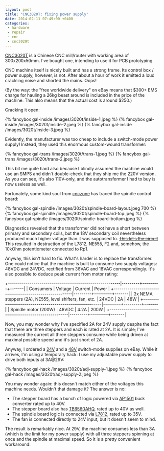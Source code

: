 ```yaml
---
layout: post
title: "CNC3020T: fixing power supply"
date: 2014-02-11 07:49:00 +0400
categories:
 - hardware
 - repair
 - cnc
 - cnc3020t
---
```


[CNC3020T][] is a Chinese CNC mill/router with working area of 300x200x50mm. I've bought
one, intending to use it for PCB prototyping.

[cnc3020t]: http://www.ebay.com/itm170794739687

CNC machine itself is nicely built and has a strong frame. Its control box / power supply, however,
is not. After about a hour of work it emitted a loud crackling noise and shorted the mains. Oops!

<!--more-->

(By the way: the "free worldwide delivery" on eBay means that $300+ EMS charge for hauling a 26kg
beast around is included in the price of the machine. This also means that the actual cost is
around $250.)

Cracking it open:

{% fancybox gal-inside /images/3020t/inside-1.jpeg %}
{% fancybox gal-inside /images/3020t/inside-2.jpeg %}
{% fancybox gal-inside /images/3020t/inside-3.jpeg %}

Evidently, the manufacturer was too cheap to include a switch-mode power supply! Instead, they used
this enormous custom-wound transformer:

{% fancybox gal-trans /images/3020t/trans-1.jpeg %}
{% fancybox gal-trans /images/3020t/trans-2.jpeg %}

This bit me quite hard also because I blindly assumed the machine would use an SMPS and didn't
double-check that they ship me the 220V version. As you can see, it's also 110V-only, and
the autotransformer I had to buy is now useless as well.

Fortunately, some kind soul from [cnczone][pw3024] has traced the spindle control board:

[pw3024]: http://www.cnczone.com/forums/chinese_machines/201446-burnt_resistor_yoc-pw3024.html

{% fancybox gal-spindle /images/3020t/spindle-board-layout.jpeg 700 %}
{% fancybox gal-spindle /images/3020t/spindle-board-top.jpeg %}
{% fancybox gal-spindle /images/3020t/spindle-board-bottom.jpeg %}

Diagnostics revealed that the transformer did not have a short between primary and secondary coils,
but the 18V secondary coil nevertheless produced much higher voltage than it was supposed to.
<del>[This kills the circuit][crab]</del> This resulted in destruction of the L7812, NE555, F2 and,
somehow, the 10kOhm potentiometer connected to Rp1.

[crab]: http://static1.fjcdn.com/comments/4559246+_1694f851eb77646acc2a8ce5ef9d6283.jpg

Anyway, this isn't hard to fix. What's harder is to replace the transformer. One could notice
that the machine is built to consume two supply voltages: 48VDC and 24VDC, rectified from
36VAC and 18VAC correspondingly. It's also possible to deduce peak current from motor rating:

+---------------------------------------------------------|---------+---------+-------|
| Consumers                                               | Voltage | Current | Power |
+---------------------------------------------------------|---------+---------+-------|
| 3x NEMA steppers (2A), NE555, level shifters, fan, etc. | 24VDC   | 2A      | 48W   |
+---------------------------------------------------------|---------+---------+-------|
| Spindle motor (200W)                                    | 48VDC   | 4.2A    | 200W  |
+---------------------------------------------------------|---------+---------+-------|

Now, you may wonder why I've specified 2A for 24V supply despite the fact that there are three
steppers and each is rated at 2A. It is simple; I've measured the current all three steppers
consume while being driven at maximal possible speed and it's just short of 2A.

Anyway, I ordered a [24V][24v-supply] and a [48V][48v-supply] switch-mode supplies on eBay. While
it arrives, I'm using a temporary hack: I use my adjustable power supply to drive both inputs
at 3A@29V:

[24v-supply]: http://www.ebay.com/itm/200914674637
[48v-supply]: http://www.ebay.com/itm/121214164830

{% fancybox gal-hack /images/3020t/adj-supply-1.jpeg %}
{% fancybox gal-hack /images/3020t/adj-supply-2.jpeg %}

You may wonder again: this doesn't match either of the voltages this machine needs. Wouldn't that
damage it? The answer is no:

  * The stepper board has a bunch of logic powered via [AP1501][] buck converter rated
    up to 40V.
  * The stepper board also has [TB6560AHQ][], rated up to 40V as well.
  * The spindle board logic is connected via [L7812][], rated up to 35V.
  * The fan is connected directly to 24V input, but it doesn't seem to mind.

[ap1501]:    http://www.diodes.com/datasheets/AP1501.pdf
[tb6560ahq]: http://www.glyn.de/data/glyn/media/doc/TB6560AHQ_AFG-20080407.pdf
[l7812]:     http://datasheet.octopart.com/L7812CV-STMicroelectronics-datasheet-7271552.pdf

The result is remarkably nice. At 29V, the machine consumes less than 3A (which is the limit
for my power supply) with all three steppers spinning at once and the spindle at maximal speed.
So it is a pretty convenient workaround.
